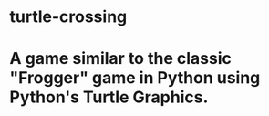 # turtle-crossing
# A game similar to the classic "Frogger" game in Python using Python's Turtle Graphics.
